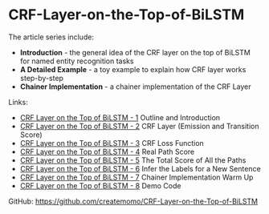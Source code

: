 # CRF-Layer-on-the-Top-of-BiLSTM
The article series include:
- **Introduction** - the general idea of the CRF layer on the top of BiLSTM for named entity recognition tasks
- **A Detailed Example** -  a toy example to explain how CRF layer works step-by-step
- **Chainer Implementation** - a chainer implementation of the CRF Layer

Links:
  * [CRF Layer on the Top of BiLSTM - 1](https://createmomo.github.io/2017/09/12/CRF_Layer_on_the_Top_of_BiLSTM_1/) Outline and Introduction
  * [CRF Layer on the Top of BiLSTM - 2](https://createmomo.github.io/2017/09/23/CRF_Layer_on_the_Top_of_BiLSTM_2/) CRF Layer (Emission and Transition Score)
  * [CRF Layer on the Top of BiLSTM - 3](https://createmomo.github.io/2017/10/08/CRF-Layer-on-the-Top-of-BiLSTM-3/) CRF Loss Function
  * [CRF Layer on the Top of BiLSTM - 4](https://createmomo.github.io/2017/10/17/CRF-Layer-on-the-Top-of-BiLSTM-4/) Real Path Score
  * [CRF Layer on the Top of BiLSTM - 5](https://createmomo.github.io/2017/11/11/CRF-Layer-on-the-Top-of-BiLSTM-5/) The Total Score of All the Paths
  * [CRF Layer on the Top of BiLSTM - 6](https://createmomo.github.io/2017/11/24/CRF-Layer-on-the-Top-of-BiLSTM-6/) Infer the Labels for a New Sentence
  * [CRF Layer on the Top of BiLSTM - 7](https://createmomo.github.io/2017/12/06/CRF-Layer-on-the-Top-of-BiLSTM-7/) Chainer Implementation Warm Up
  * [CRF Layer on the Top of BiLSTM - 8](https://createmomo.github.io/2017/12/07/CRF-Layer-on-the-Top-of-BiLSTM-8/) Demo Code

GitHub: https://github.com/createmomo/CRF-Layer-on-the-Top-of-BiLSTM
